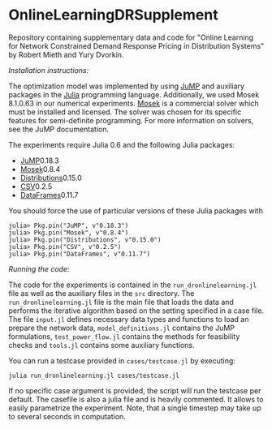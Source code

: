 # OnlineLearningDRSupplement
Repository containing supplementary data and code for "Online Learning for Network Constrained Demand Response Pricing in Distribution Systems" by Robert Mieth and Yury Dvorkin.

*Installation instructions:*

The optimization model was implemented by using [JuMP](https://github.com/JuliaOpt/JuMP.jl) and auxiliary packages in the [Julia](http://julialang.org/downloads/) programming language.
Additionally, we used Mosek 8.1.0.63 in our numerical experiments. [Mosek](https://www.mosek.com) is a commercial solver which must be installed and licensed. The solver was chosen for its specific features for semi-definite programming. For more information on solvers, see the JuMP documentation.

The experiments require Julia 0.6 and the following Julia packages:
- [JuMP](https://github.com/JuliaOpt/JuMP.jl)0.18.3
- [Mosek](https://github.com/JuliaOpt/Mosek.jl)0.8.4
- [Distributions](https://github.com/JuliaStats/Distributions.jl)0.15.0
- [CSV](https://github.com/JuliaData/CSV.jl)0.2.5
- [DataFrames](https://github.com/JuliaData/DataFrames.jl)0.11.7

You should force the use of particular versions of these Julia packages with 
```
julia> Pkg.pin("JuMP", v"0.18.3")
julia> Pkg.pin("Mosek", v"0.8.4")
julia> Pkg.pin("Distributions", v"0.15.0")
julia> Pkg.pin("CSV", v"0.2.5")
julia> Pkg.pin("DataFrames", v"0.11.7")
```

*Running the code:*

The code for the experiments is contained in the ``run_dronlinelearning.jl`` file as well as the auxiliary files in the ``src`` directory. 
The ``run_dronlinelearning.jl`` file is the main file that loads the data and performs the iterative algorithm based on the setting specified in a case file. The file  ``input.jl`` defines necessary data types and functions to load an prepare the network data, ``model_definitions.jl`` contains the JuMP formulations, ``test_power_flow.jl`` contains the methods for feasibility checks and ``tools.jl`` contains some auxiliary functions.

You can run a testcase provided in ``cases/testcase.jl`` by executing:
```
julia run_dronlinelearning.jl cases/testcase.jl
```
If no specific case argument is provided, the script will run the testcase per default. The casefile is also a julia file and is heavily commented. It allows to easily parametrize the experiment. Note, that a single timestep may take up to several seconds in computation. 

